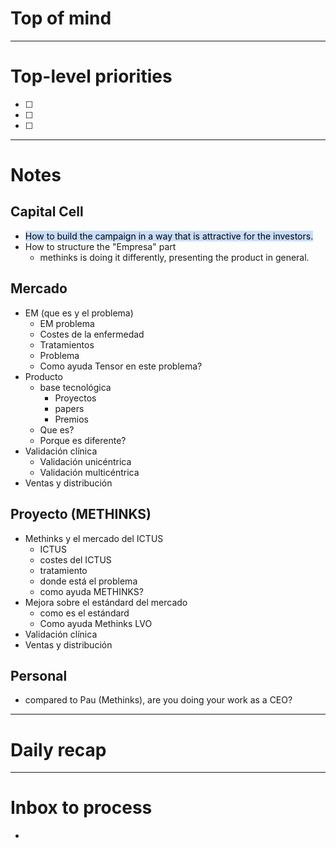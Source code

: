 # Top of mind




---
# Top-level priorities
- [ ] 
- [ ] 
- [ ] 


---
# Notes

## Capital Cell 

* <mark style="background: #ADCCFFA6;"></mark> <mark style="background: #ADCCFFA6;">How to build the campaign in a way that is attractive for the investors.</mark> 
* How to structure the "Empresa" part
	* methinks is doing it differently, presenting the product in general. 

## Mercado 
* EM (que es y el problema)
	* EM problema
	* Costes de la enfermedad
	* Tratamientos
	* Problema 
	* Como ayuda Tensor en este problema? 
* Producto
	* base tecnológica
		* Proyectos
		* papers
		* Premios
	* Que es? 
	* Porque es diferente?
* Validación clínica
	* Validación unicéntrica
	* Validación multicéntrica
* Ventas y distribución

 
## Proyecto (METHINKS)
* Methinks y el mercado del ICTUS
	* ICTUS
	* costes del ICTUS
	* tratamiento
	* donde está el problema
	* como ayuda METHINKS? 
* Mejora sobre el estándard del mercado
	* como es el estándard
	* Como ayuda Methinks LVO
* Validación clínica
* Ventas y distribución




## Personal 
* compared to Pau (Methinks), are you doing your work as a CEO? 



--- 
# Daily recap





--- 
# Inbox to process

- 
